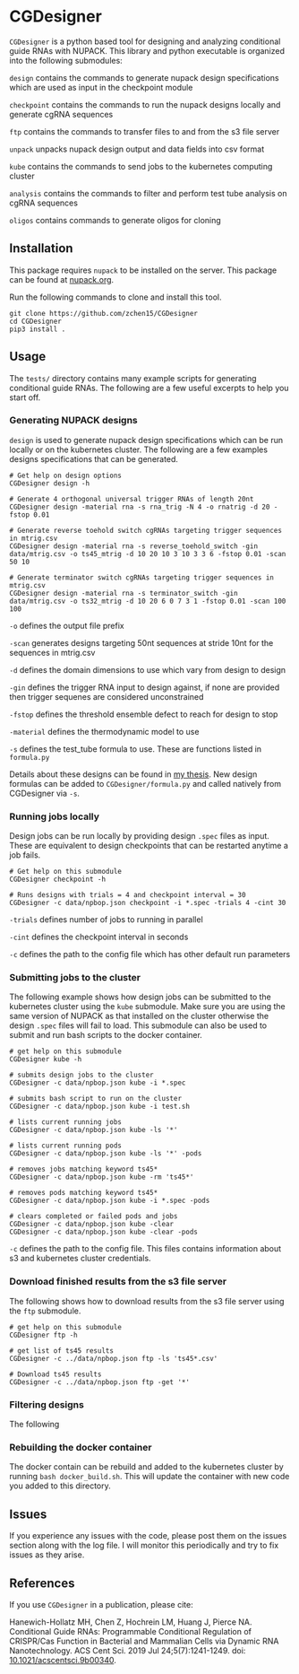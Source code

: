 # CGDesigner
`CGDesigner` is a python based tool for designing and analyzing conditional guide RNAs with NUPACK. This library and python executable is organized into the following submodules:

`design` contains the commands to generate nupack design specifications which are used as input in the checkpoint module

`checkpoint` contains the commands to run the nupack designs locally and generate cgRNA sequences

`ftp` contains the commands to transfer files to and from the s3 file server

`unpack` unpacks nupack design output and data fields into csv format

`kube` contains the commands to send jobs to the kubernetes computing cluster

`analysis` contains the commands to filter and perform test tube analysis on cgRNA sequences

`oligos` contains commands to generate oligos for cloning

## Installation
This package requires `nupack` to be installed on the server. This package can be found at [nupack.org](https://nupack.org/download/overview).

Run the following commands to clone and install this tool.
```
git clone https://github.com/zchen15/CGDesigner
cd CGDesigner
pip3 install .
```

## Usage 
The `tests/` directory contains many example scripts for generating conditional guide RNAs. The following are a few useful excerpts to help you start off.

### Generating NUPACK designs
`design` is used to generate nupack design specifications which can be run locally or on the kubernetes cluster. The following are a few examples designs specifications that can be generated.

```
# Get help on design options
CGDesigner design -h

# Generate 4 orthogonal universal trigger RNAs of length 20nt
CGDesigner design -material rna -s rna_trig -N 4 -o rnatrig -d 20 -fstop 0.01

# Generate reverse toehold switch cgRNAs targeting trigger sequences in mtrig.csv
CGDesigner design -material rna -s reverse_toehold_switch -gin data/mtrig.csv -o ts45_mtrig -d 10 20 10 3 10 3 3 6 -fstop 0.01 -scan 50 10

# Generate terminator switch cgRNAs targeting trigger sequences in mtrig.csv
CGDesigner design -material rna -s terminator_switch -gin data/mtrig.csv -o ts32_mtrig -d 10 20 6 0 7 3 1 -fstop 0.01 -scan 100 100
```
`-o` defines the output file prefix

`-scan` generates designs targeting 50nt sequences at stride 10nt for the sequences in mtrig.csv

`-d` defines the domain dimensions to use which vary from design to design

`-gin` defines the trigger RNA input to design against, if none are provided then trigger sequenes are considered unconstrained

`-fstop` defines the threshold ensemble defect to reach for design to stop

`-material` defines the thermodynamic model to use

`-s` defines the test_tube formula to use. These are functions listed in `formula.py`

Details about these designs can be found in [my thesis](https://github.com/zchen15/CaltechThesis/raw/main/revisions/Thesis_20230225ZC.pdf). New design formulas can be added to `CGDesigner/formula.py` and called natively from CGDesigner via `-s`.

### Running jobs locally
Design jobs can be run locally by providing design `.spec` files as input. These are equivalent to design checkpoints that can be restarted anytime a job fails.

```
# Get help on this submodule
CGDesigner checkpoint -h

# Runs designs with trials = 4 and checkpoint interval = 30
CGDesigner -c data/npbop.json checkpoint -i *.spec -trials 4 -cint 30 
```

`-trials` defines number of jobs to running in parallel

`-cint` defines the checkpoint interval in seconds

`-c` defines the path to the config file which has other default run parameters

### Submitting jobs to the cluster
The following example shows how design jobs can be submitted to the kubernetes cluster using the `kube` submodule. Make sure you are using the same version of NUPACK as that installed on the cluster otherwise the design `.spec` files will fail to load. This submodule can also be used to submit and run bash scripts to the docker container.

```
# get help on this submodule
CGDesigner kube -h

# submits design jobs to the cluster
CGDesigner -c data/npbop.json kube -i *.spec

# submits bash script to run on the cluster
CGDesigner -c data/npbop.json kube -i test.sh

# lists current running jobs
CGDesigner -c data/npbop.json kube -ls '*'

# lists current running pods
CGDesigner -c data/npbop.json kube -ls '*' -pods

# removes jobs matching keyword ts45*
CGDesigner -c data/npbop.json kube -rm 'ts45*'

# removes pods matching keyword ts45*
CGDesigner -c data/npbop.json kube -i *.spec -pods

# clears completed or failed pods and jobs
CGDesigner -c data/npbop.json kube -clear
CGDesigner -c data/npbop.json kube -clear -pods
```

`-c` defines the path to the config file. This files contains information about s3 and kubernetes cluster credentials.

### Download finished results from the s3 file server
The following shows how to download results from the s3 file server using the `ftp` submodule.
```
# get help on this submodule
CGDesigner ftp -h

# get list of ts45 results
CGDesigner -c ../data/npbop.json ftp -ls 'ts45*.csv'

# Download ts45 results
CGDesigner -c ../data/npbop.json ftp -get '*'
```

### Filtering designs
The following 


### Rebuilding the docker container
The docker contain can be rebuild and added to the kubernetes cluster by running `bash docker_build.sh`. This will update the container with new code you added to this directory.

## Issues
If you experience any issues with the code, please post them on the issues section along with the log file. I will monitor this periodically and try to fix issues as they arise.

## References
If you use `CGDesigner` in a publication, please cite:

Hanewich-Hollatz MH, Chen Z, Hochrein LM, Huang J, Pierce NA. Conditional Guide RNAs: Programmable Conditional Regulation of CRISPR/Cas Function in Bacterial and Mammalian Cells via Dynamic RNA Nanotechnology. ACS Cent Sci. 2019 Jul 24;5(7):1241-1249. doi: [10.1021/acscentsci.9b00340](https://doi.org/10.1021/acscentsci.9b00340).

